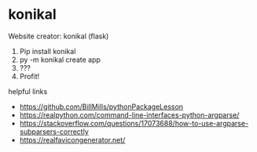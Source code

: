 # konikal
Website creator: konikal (flask)

1. Pip install konikal
2. py -m konikal create app
3. ???
4. Profit!

helpful links
* https://github.com/BillMills/pythonPackageLesson
* https://realpython.com/command-line-interfaces-python-argparse/
* https://stackoverflow.com/questions/17073688/how-to-use-argparse-subparsers-correctly
* https://realfavicongenerator.net/